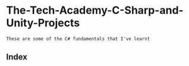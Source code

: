 # The-Tech-Academy-C-Sharp-and-Unity-Projects
	These are some of the C# fundamentals that I've learnt

## Index
